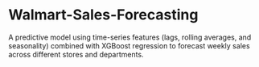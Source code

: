 # Walmart-Sales-Forecasting
A predictive model using time-series features (lags, rolling averages, and seasonality) combined with XGBoost regression to forecast weekly sales across different stores and departments.

